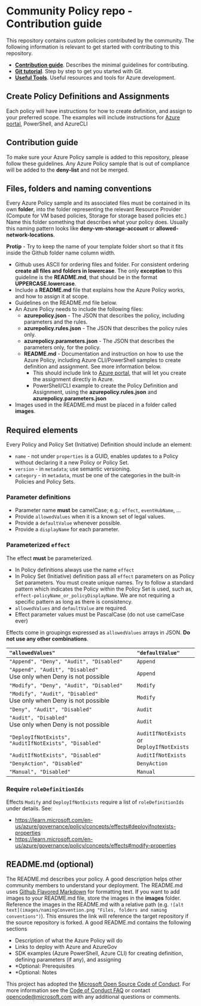 # Community Policy repo - Contribution guide

This repository contains custom policies contributed by the community. The following information is relevant to get started with contributing to this repository.

- [**Contribution guide**](/README.md#Contributing). Describes the minimal guidelines for contributing.
- [**Git tutorial**](https://guides.github.com/activities/hello-world/). Step by step to get you started with Git.
- [**Useful Tools**](/1-contribution-guide/useful-tools.md#useful-tools). Useful resources and tools for Azure development.

## Create Policy Definitions and Assignments

Each policy will have instructions for how to create definition, and assign to your preferred scope.
The examples will include instructions for [Azure portal](https://portal.azure.com), PowerShell, and AzureCLI

## Contribution guide

To make sure your Azure Policy sample is added to this repository, please follow these guidelines. Any Azure Policy sample that is out of compliance will be added to the **deny-list** and not be merged.

## Files, folders and naming conventions

Every Azure Policy sample and its associated files must be contained in its own **folder**, into the folder representing the relevant Resource Provider (Compute for VM based policies, Storage for storage based policies etc.) Name this folder something that describes what your policy does. Usually this naming pattern looks like **deny-vm-storage-account** or **allowed-network-locations**.

**Protip** - Try to keep the name of your template folder short so that it fits inside the Github folder name column width.

- Github uses ASCII for ordering files and folder. For consistent ordering **create all files and folders in lowercase**. The only **exception** to this guideline is the **README.md**, that should be in the format **UPPERCASE.lowercase**.
- Include a **README.md** file that explains how the Azure Policy works, and how to assign it at scope.
- Guidelines on the README.md file below.
- An Azure Policy needs to include the following files:
  - **azurepolicy.json** - The JSON that describes the policy, including parameters and the rules.
  - **azurepolicy.rules.json** - The JSON that describes the policy rules only.
  - **azurepolicy.parameters.json** - The JSON that describes the parameters only, for the policy.
  - **README.md** - Documentation and instruction on how to use the Azure Policy, including Azure CLI/PowerShell samples to create definition and assignment. See more information below.
    - This should include link to [Azure portal](https://portal.azure.com), that will let you create the assignment directly in Azure.
    - PowerShell/CLI example to create the Policy Definition and Assignment, using the **azurepolicy.rules.json** and **azurepolicy.parameters.json**
- Images used in the README.md must be placed in a folder called **images**.

## Required elements

Every Policy and Policy Set (Initiative) Definition should include an element:

- `name` - not under `properties` is a GUID, enables updates to a Policy without declaring it a new Policy or Policy Set.
- `version` - in `metadata`; use semantic versioning.
- `category` - in `metadata`, must be one of the categories in the built-in Policies and Policy Sets.

### Parameter definitions

- Parameter name **must** be camelCase; e.g.: `effect`, `eventHubName`, ...
- Provide `allowedValues` when it is a known set of legal values.
- Provide a `defaultValue` whenever possible.
- Provide a `displayName` for each parameter.

### Parameterized `effect`

The effect **must** be parameterized.

- In Policy definitions always use the name `effect`
- In Policy Set (Initiative) definition pass all `effect` parameters on as Policy Set parameters. You must create unique names. Try to follow a standard pattern which indicates the Policy within the Policy Set is used, such as, `effect-policyName_or_policyDisplayName`. We are not requiring a specific pattern as long as there is consistency.
- `allowedValues` and `defaultValue` are required.
- Effect parameter values must be PascalCase (do not use camelCase ever)

Effects come in groupings expressed as `allowedValues` arrays in JSON. **Do not use any other combinations**.

| `"allowedValues"` | `"defaultValue"` |
| :---------------- | :--------------- |
| `"Append", "Deny", "Audit", "Disabled"` | `Append` |
| `"Append", "Audit", "Disabled"` <br/> Use only when Deny is not possible | `Append` |
| `"Modify", "Deny", "Audit", "Disabled"` | `Modify` |
| `"Modify", "Audit", "Disabled"` <br/> Use only when Deny is not possible | `Modify` |
| `"Deny", "Audit", "Disabled"` | `Audit` |
| `"Audit", "Disabled"` <br/> Use only when Deny is not possible | `Audit` |
| `"DeployIfNotExists", "AuditIfNotExists", "Disabled"` | `AuditIfNotExists` or <br/> `DeployIfNotExists` |
| `"AuditIfNotExists", "Disabled"` | `AuditIfNotExists` |
| `"DenyAction", "Disabled"` | `DenyAction` |
| `"Manual", "Disabled"` | `Manual` |

### Require `roleDefinitionIds`

Effects `Modify` and `DeployIfNotExists` require a list of `roleDefinitionIds` under details. See:

- <https://learn.microsoft.com/en-us/azure/governance/policy/concepts/effects#deployifnotexists-properties>
- <https://learn.microsoft.com/en-us/azure/governance/policy/concepts/effects#modify-properties>

## README.md (optional)

The README.md describes your policy. A good description helps other community members to understand your deployment. The README.md uses [Github Flavored Markdown](https://guides.github.com/features/mastering-markdown/) for formatting text. If you want to add images to your README.md file, store the images in the **images** folder. Reference the images in the README.md with a relative path (e.g. `![alt text](images/namingConvention.png "Files, folders and naming conventions")`). This ensures the link will reference the target repository if the source repository is forked. A good README.md contains the following sections

- Description of what the Azure Policy will do
- Links to deploy with Azure and AzureGov
- SDK examples (Azure PowerShell, Azure CLI) for creating definition, defining parameters (if any), and assigning
- *Optional: Prerequisites
- *Optional: Notes

This project has adopted the [Microsoft Open Source Code of Conduct](https://opensource.microsoft.com/codeofconduct/). For more information see the [Code of Conduct FAQ](https://opensource.microsoft.com/codeofconduct/faq/) or contact [opencode@microsoft.com](mailto:opencode@microsoft.com) with any additional questions or comments.
